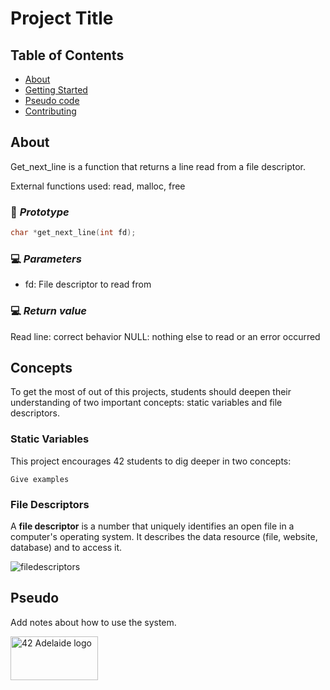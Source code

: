 # Project Title

## Table of Contents

- [About](#about)
- [Getting Started](#getting_started)
- [Pseudo code](#pseudo)
- [Contributing](../CONTRIBUTING.md)

## About <a name = "about"></a>

Get_next_line is a function that returns a line read from a file descriptor. 

External functions used: read, malloc, free

### 💾 *Prototype*

```c
char *get_next_line(int fd);
```

### 💻 *Parameters*

- fd: File descriptor to read from

### 💻 *Return value*

Read line: correct behavior
NULL: nothing else to read or an error occurred

## Concepts <a name = "concepts"></a>

To get the most of out of this projects, students should deepen their understanding of two important concepts: static variables and file descriptors.

### Static Variables

This project encourages 42 students to dig deeper in two concepts:


```
Give examples
```

### File Descriptors

A **file descriptor** is a number that uniquely identifies an open file in a computer's operating system. It describes the data resource (file, website, database) and to access it. 

![filedescriptors](https://s3-us-west-2.amazonaws.com/secure.notion-static.com/ddf321e1-6386-4a33-a029-7719fa32dbb9/Untitled.png)

## Pseudo <a name = "pseudo"></a>

Add notes about how to use the system.

<img width=140px height=70px src="https://static.wixstatic.com/media/745a58_841e3c76fb5941598a97d2fd9f23ea5c~mv2.png/v1/fill/w_918,h_508,al_c/745a58_841e3c76fb5941598a97d2fd9f23ea5c~mv2.png" alt="42 Adelaide logo"></a>
